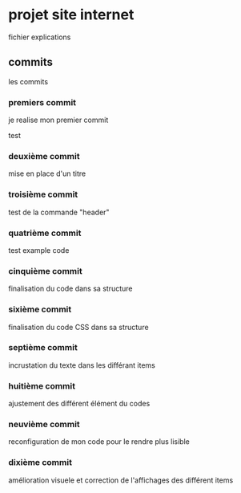# projet site internet

fichier explications

## commits

les commits

### premiers commit

je realise mon premier commit

test

### deuxième commit

mise en place d'un titre 

### troisième commit 

test de la commande "header"

### quatrième commit 

test example code

### cinquième commit 

finalisation du code dans sa structure 

### sixième commit 

finalisation du code CSS dans sa structure 

### septième commit 

incrustation du texte dans les différant items

### huitième commit 

ajustement des différent élément du codes 

### neuvième commit 

reconfiguration de mon code pour le rendre plus lisible 

### dixième commit 

amélioration visuele et correction de l'affichages des différent items